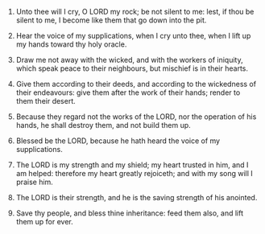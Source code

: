 1. Unto thee will I cry, O LORD my rock; be not silent to me: lest,
if thou be silent to me, I become like them that go down into the pit.

2. Hear the voice of my supplications, when I cry unto thee, when I
lift up my hands toward thy holy oracle.

3. Draw me not away with the wicked, and with the workers of
iniquity, which speak peace to their neighbours, but mischief is in
their hearts.

4. Give them according to their deeds, and according to the
wickedness of their endeavours: give them after the work of their
hands; render to them their desert.

5. Because they regard not the works of the LORD, nor the operation
of his hands, he shall destroy them, and not build them up.

6. Blessed be the LORD, because he hath heard the voice of my
supplications.

7. The LORD is my strength and my shield; my heart trusted in him,
and I am helped: therefore my heart greatly rejoiceth; and with my
song will I praise him.

8. The LORD is their strength, and he is the saving strength of his
anointed.

9. Save thy people, and bless thine inheritance: feed them also, and
lift them up for ever.